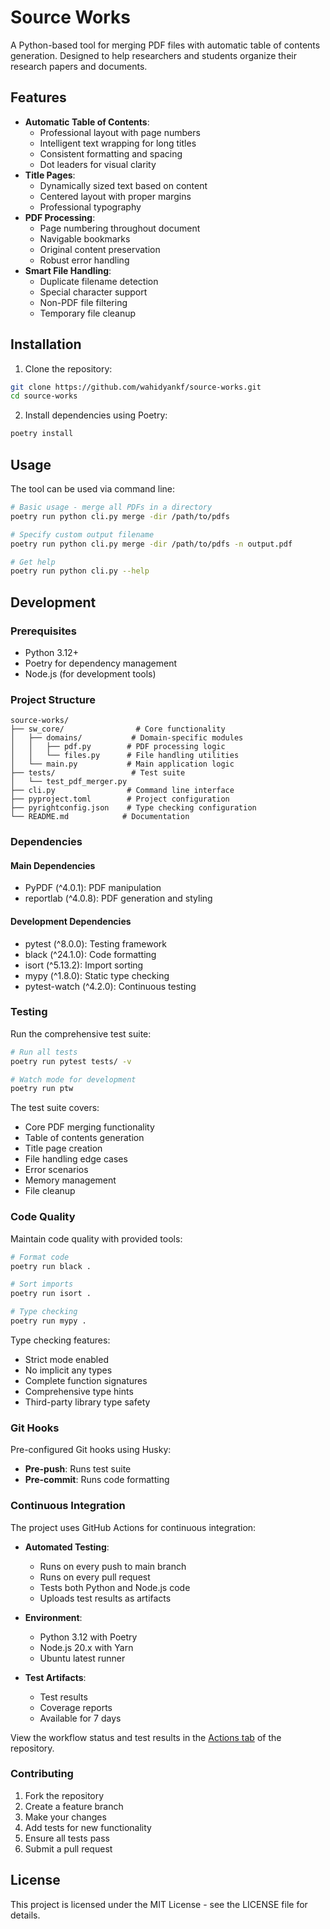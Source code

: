 # Source Works

A Python-based tool for merging PDF files with automatic table of contents generation. Designed to help researchers and students organize their research papers and documents.

## Features

- **Automatic Table of Contents**:
  - Professional layout with page numbers
  - Intelligent text wrapping for long titles
  - Consistent formatting and spacing
  - Dot leaders for visual clarity
- **Title Pages**:
  - Dynamically sized text based on content
  - Centered layout with proper margins
  - Professional typography
- **PDF Processing**:
  - Page numbering throughout document
  - Navigable bookmarks
  - Original content preservation
  - Robust error handling
- **Smart File Handling**:
  - Duplicate filename detection
  - Special character support
  - Non-PDF file filtering
  - Temporary file cleanup

## Installation

1. Clone the repository:

```bash
git clone https://github.com/wahidyankf/source-works.git
cd source-works
```

2. Install dependencies using Poetry:

```bash
poetry install
```

## Usage

The tool can be used via command line:

```bash
# Basic usage - merge all PDFs in a directory
poetry run python cli.py merge -dir /path/to/pdfs

# Specify custom output filename
poetry run python cli.py merge -dir /path/to/pdfs -n output.pdf

# Get help
poetry run python cli.py --help
```

## Development

### Prerequisites

- Python 3.12+
- Poetry for dependency management
- Node.js (for development tools)

### Project Structure

```
source-works/
├── sw_core/                # Core functionality
│   ├── domains/           # Domain-specific modules
│   │   ├── pdf.py        # PDF processing logic
│   │   └── files.py      # File handling utilities
│   └── main.py           # Main application logic
├── tests/                 # Test suite
│   └── test_pdf_merger.py
├── cli.py                # Command line interface
├── pyproject.toml        # Project configuration
├── pyrightconfig.json    # Type checking configuration
└── README.md            # Documentation
```

### Dependencies

#### Main Dependencies

- PyPDF (^4.0.1): PDF manipulation
- reportlab (^4.0.8): PDF generation and styling

#### Development Dependencies

- pytest (^8.0.0): Testing framework
- black (^24.1.0): Code formatting
- isort (^5.13.2): Import sorting
- mypy (^1.8.0): Static type checking
- pytest-watch (^4.2.0): Continuous testing

### Testing

Run the comprehensive test suite:

```bash
# Run all tests
poetry run pytest tests/ -v

# Watch mode for development
poetry run ptw
```

The test suite covers:

- Core PDF merging functionality
- Table of contents generation
- Title page creation
- File handling edge cases
- Error scenarios
- Memory management
- File cleanup

### Code Quality

Maintain code quality with provided tools:

```bash
# Format code
poetry run black .

# Sort imports
poetry run isort .

# Type checking
poetry run mypy .
```

Type checking features:

- Strict mode enabled
- No implicit any types
- Complete function signatures
- Comprehensive type hints
- Third-party library type safety

### Git Hooks

Pre-configured Git hooks using Husky:

- **Pre-push**: Runs test suite
- **Pre-commit**: Runs code formatting

### Continuous Integration

The project uses GitHub Actions for continuous integration:

- **Automated Testing**:
  - Runs on every push to main branch
  - Runs on every pull request
  - Tests both Python and Node.js code
  - Uploads test results as artifacts

- **Environment**:
  - Python 3.12 with Poetry
  - Node.js 20.x with Yarn
  - Ubuntu latest runner

- **Test Artifacts**:
  - Test results
  - Coverage reports
  - Available for 7 days

View the workflow status and test results in the [Actions tab](../../actions) of the repository.

### Contributing

1. Fork the repository
2. Create a feature branch
3. Make your changes
4. Add tests for new functionality
5. Ensure all tests pass
6. Submit a pull request

## License

This project is licensed under the MIT License - see the LICENSE file for details.
